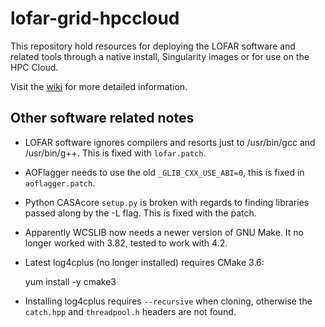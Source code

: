 # lofar-grid-hpccloud

This repository hold resources for deploying the LOFAR software and related tools through a native install, Singularity images or for use on the HPC Cloud.

Visit the  [wiki](https://github.com/tikk3r/lofar-grid-hpccloud/wiki) for more detailed information.
 
Other software related notes
----------------------------
- LOFAR software ignores compilers and resorts just to /usr/bin/gcc and /usr/bin/g++. This is fixed with `lofar.patch`.
- AOFlagger needs to use the old `_GLIB_CXX_USE_ABI=0`, this is fixed in `aoflagger.patch`.
- Python CASAcore `setup.py` is broken with regards to finding libraries passed along by the -L flag. This is fixed with the patch.
- Apparently WCSLIB now needs a newer version of GNU Make. It no longer worked with 3.82, tested to work with 4.2.
- Latest log4cplus (no longer installed) requires CMake 3.6:

    yum install -y cmake3
    
- Installing log4cplus requires `--recursive` when cloning, otherwise the `catch.hpp` and `threadpool.h` headers are not found.

    
